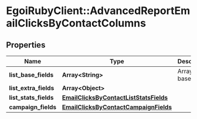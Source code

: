 # EgoiRubyClient::AdvancedReportEmailClicksByContactColumns

## Properties
Name | Type | Description | Notes
------------ | ------------- | ------------- | -------------
**list_base_fields** | **Array&lt;String&gt;** | Array of base fields | 
**list_extra_fields** | **Array&lt;Object&gt;** |  | 
**list_stats_fields** | [**EmailClicksByContactListStatsFields**](EmailClicksByContactListStatsFields.md) |  | 
**campaign_fields** | [**EmailClicksByContactCampaignFields**](EmailClicksByContactCampaignFields.md) |  | 


